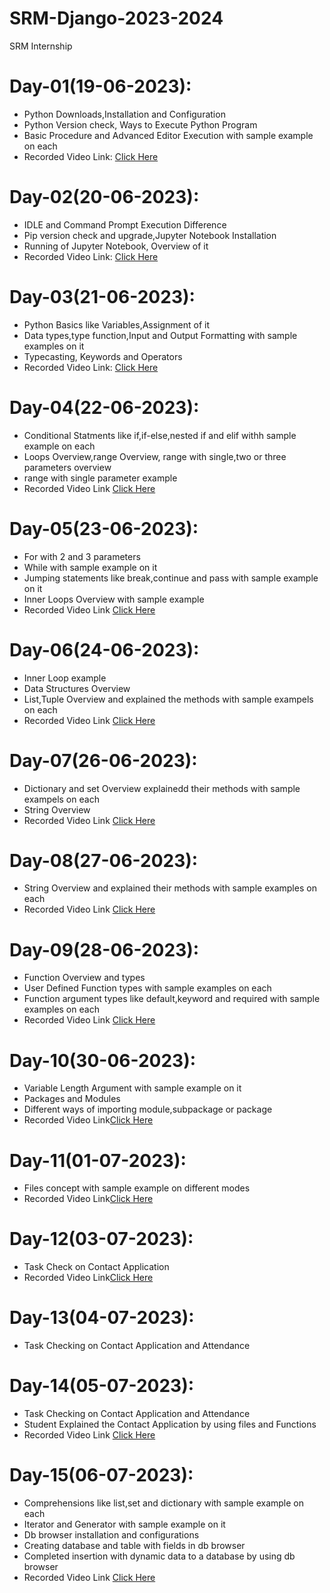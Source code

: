 # SRM-Django-2023-2024
SRM Internship 

# Day-01(19-06-2023):
  - Python Downloads,Installation and Configuration
  - Python Version check, Ways to Execute Python Program
  - Basic Procedure and Advanced Editor Execution with sample example on each
  - Recorded Video Link: [Click Here](https://drive.google.com/file/d/12YbBeLXMrz4WsbTe5v4LzDMDwBri0xZF/view?usp=sharing)
# Day-02(20-06-2023):
  - IDLE and Command Prompt Execution Difference
  - Pip version check and upgrade,Jupyter Notebook Installation
  - Running of Jupyter Notebook, Overview of it
  - Recorded Video Link: [Click Here](https://drive.google.com/file/d/1m27lxYoB-u1oj5-9XSfVsBGrKa--FUv0/view?usp=sharing)
# Day-03(21-06-2023):
  - Python Basics like Variables,Assignment of it
  - Data types,type function,Input and Output Formatting with sample examples on it
  - Typecasting, Keywords and Operators
  - Recorded Video Link: [Click Here](https://drive.google.com/file/d/1KOkABuLziGe6Xe7l7KD7n3C7alIdLPGu/view?usp=sharing)
# Day-04(22-06-2023):
  - Conditional Statments like if,if-else,nested if and elif withh sample example on each
  - Loops Overview,range Overview, range with single,two or three parameters overview
  - range with single parameter example
  - Recorded Video Link [Click Here](https://drive.google.com/file/d/1VGsy7mcE7D__JOkYgv7KEgbfirhh0ccD/view?usp=sharing)
# Day-05(23-06-2023):
  - For with 2 and 3 parameters
  - While with sample example on it
  - Jumping statements like break,continue and pass with sample example on it
  - Inner Loops Overview with sample example
  - Recorded Video Link [Click Here](https://drive.google.com/file/d/13XtQJY21n6CrSY2AcHqs-oomTiMO408V/view?usp=sharing)
# Day-06(24-06-2023):
  - Inner Loop example
  - Data Structures Overview
  - List,Tuple Overview and explained the methods with sample exampels on each
  - Recorded Video Link [Click Here](https://drive.google.com/file/d/13OQLIaa3iCbSAyFLG4DcdmE4LXOOveZ9/view?usp=sharing)
# Day-07(26-06-2023):
  - Dictionary and set Overview explainedd their methods with sample exampels on each
  - String Overview
  - Recorded Video Link [Click Here](https://drive.google.com/file/d/1ZKqr6XLbviaaEHue0ndJB826XoMSog0-/view?usp=sharing)
# Day-08(27-06-2023):
  - String Overview and explained their methods with sample examples on each
  - Recorded Video Link [Click Here]()
# Day-09(28-06-2023):
  - Function Overview and types
  - User Defined Function types with sample examples on each
  - Function argument types like default,keyword and required with sample examples on each
  - Recorded Video Link [Click Here](https://drive.google.com/file/d/1kNi5IdEvjfYJH7Z4IESGo1ZCeL9PXzYX/view?usp=sharing)
# Day-10(30-06-2023):
  - Variable Length Argument with sample example on it
  - Packages and Modules
  - Different ways of importing module,subpackage or package
  - Recorded Video Link[Click Here]() 
# Day-11(01-07-2023):
  - Files concept with sample example on different modes
  - Recorded Video Link[Click Here]()
# Day-12(03-07-2023):
  - Task Check on Contact Application
  - Recorded Video Link[Click Here]()
# Day-13(04-07-2023):
  - Task Checking on Contact Application and Attendance 
# Day-14(05-07-2023):
  - Task Checking on Contact Application and Attendance
  - Student Explained the Contact Application by using files and Functions
  - Recorded Video Link [Click Here]()
# Day-15(06-07-2023):
  - Comprehensions like list,set and dictionary with sample example on each
  - Iterator and Generator with sample example on it
  - Db browser installation and configurations
  - Creating database and table with fields in db browser
  - Completed insertion with dynamic data to a database by using db browser
  - Recorded Video Link [Click Here]()

